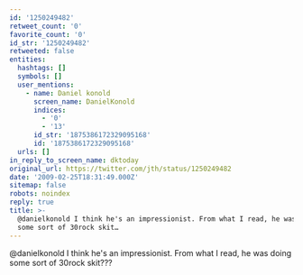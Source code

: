 ```yaml
---
id: '1250249482'
retweet_count: '0'
favorite_count: '0'
id_str: '1250249482'
retweeted: false
entities:
  hashtags: []
  symbols: []
  user_mentions:
    - name: Daniel konold
      screen_name: DanielKonold
      indices:
        - '0'
        - '13'
      id_str: '1875386172329095168'
      id: '1875386172329095168'
  urls: []
in_reply_to_screen_name: dktoday
original_url: https://twitter.com/jth/status/1250249482
date: '2009-02-25T18:31:49.000Z'
sitemap: false
robots: noindex
reply: true
title: >-
  @danielkonold I think he's an impressionist. From what I read, he was doing
  some sort of 30rock skit…
---
```


@danielkonold I think he's an impressionist. From what I read, he was doing some sort of 30rock skit???